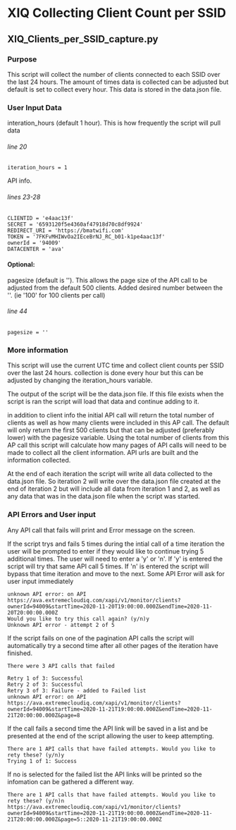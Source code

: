 # XIQ Collecting Client Count per SSID
## XIQ_Clients_per_SSID_capture.py
### Purpose
This script will collect the number of clients connected to each SSID over the last 24 hours. The amount of times data is collected can be adjusted but default is set to collect every hour. This data is stored in the data.json file.
### User Input Data
interation_hours (default 1 hour). This is how frequently the script will pull data

###### line 20
```
iteration_hours = 1
```
API info.

###### lines 23-28
```
CLIENTID = 'e4aac13f'
SECRET = '6593120f5e4360af47918d70c8df9924'
REDIRECT_URI = 'https://bmatwifi.com'
TOKEN = '7FKFvMHIWvOa2IEceBrNJ_RC_b01-k1pe4aac13f'
ownerId = '94009'
DATACENTER = 'ava'
```
#### Optional: 
pagesize (default is ''). This allows the page size of the API call to be adjusted from the default 500 clients. Added desired number between the ''. (ie '100' for 100 clients per call)

###### line 44
```
pagesize = ''
```

### More information
This script will use the current UTC time and collect client counts per SSID over the last 24 hours. collection is done every hour but this can be adjusted by changing the iteration_hours variable. 

The output of the script will be the data.json file. If this file exists when the script is ran the script will load that data and continue adding to it.

in addition to client info the initial API call will return the total number of clients as well as how many clients were included in this AP call. The default will only return the first 500 clients but that can be adjusted (preferably lower) with the pagesize variable. Using the total number of clients from this AP call this script will calculate how many pages of API calls will need to be made to collect all the client information. API urls are built and the information collected. 

At the end of each iteration the script will write all data collected to the data.json file. So iteration 2 will write over the data.json file created at the end of iteration 2 but will include all data from iteration 1 and 2, as well as any data that was in the data.json file when the script was started. 


### API Errors and User input
Any API call that fails will print and Error message on the screen. 

If the script trys and fails 5 times during the intial call of a time iteration the user will be prompted to enter if they would like to continue trying 5 additional times. The user will need to enter a 'y' or 'n'. If 'y' is entered the script will try that same API call 5 times. If 'n' is entered the script will bypass that time iteration and move to the next. Some API Error will ask for user input immediately
```
unknown API error: on API https://ava.extremecloudiq.com/xapi/v1/monitor/clients?ownerId=94009&startTime=2020-11-20T19:00:00.000Z&endTime=2020-11-20T20:00:00.000Z
Would you like to try this call again? (y/n)y
Unknown API error - attempt 2 of 5
```

If the script fails on one of the pagination API calls the script will automatically try a second time after all other pages of the iteration have finished.
```
There were 3 API calls that failed

Retry 1 of 3: Successful
Retry 2 of 3: Successful
Retry 3 of 3: Failure - added to Failed list
unknown API error: on API https://ava.extremecloudiq.com/xapi/v1/monitor/clients?ownerId=94009&startTime=2020-11-21T19:00:00.000Z&endTime=2020-11-21T20:00:00.000Z&page=8
```

If the call fails a second time the API link will be saved in a list and be presented at the end of the script allowing the user to keep attempting. 
```
There are 1 API calls that have failed attempts. Would you like to rety these? (y/n)y
Trying 1 of 1: Success
```
If no is selected for the failed list the API links will be printed so the infomation can be gathered a different way.
```
There are 1 API calls that have failed attempts. Would you like to rety these? (y/n)n
https://ava.extremecloudiq.com/xapi/v1/monitor/clients?ownerId=94009&startTime=2020-11-21T19:00:00.000Z&endTime=2020-11-21T20:00:00.000Z&page=5::2020-11-21T19:00:00.000Z
```